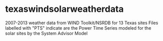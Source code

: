 # texaswindsolarweatherdata
2007-2013 weather data from WIND Toolkit/NSRDB for 13 Texas sites
Files labelled with "PTS" indicate are the Power Time Series modeled for the solar sites by the System Advisor Model
